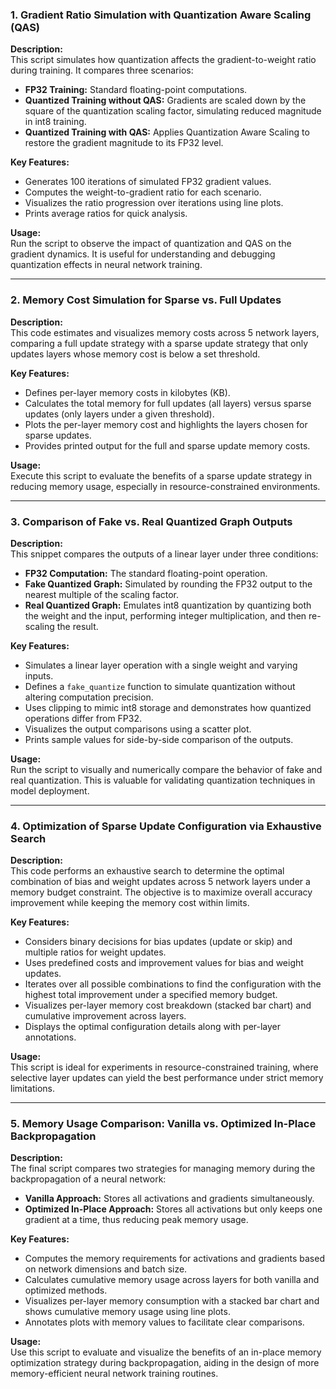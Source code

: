 ### 1. Gradient Ratio Simulation with Quantization Aware Scaling (QAS)

**Description:**  
This script simulates how quantization affects the gradient-to-weight ratio during training. It compares three scenarios:  
- **FP32 Training:** Standard floating-point computations.  
- **Quantized Training without QAS:** Gradients are scaled down by the square of the quantization scaling factor, simulating reduced magnitude in int8 training.  
- **Quantized Training with QAS:** Applies Quantization Aware Scaling to restore the gradient magnitude to its FP32 level.

**Key Features:**
- Generates 100 iterations of simulated FP32 gradient values.
- Computes the weight-to-gradient ratio for each scenario.
- Visualizes the ratio progression over iterations using line plots.
- Prints average ratios for quick analysis.

**Usage:**  
Run the script to observe the impact of quantization and QAS on the gradient dynamics. It is useful for understanding and debugging quantization effects in neural network training.

---

### 2. Memory Cost Simulation for Sparse vs. Full Updates

**Description:**  
This code estimates and visualizes memory costs across 5 network layers, comparing a full update strategy with a sparse update strategy that only updates layers whose memory cost is below a set threshold.

**Key Features:**
- Defines per-layer memory costs in kilobytes (KB).
- Calculates the total memory for full updates (all layers) versus sparse updates (only layers under a given threshold).
- Plots the per-layer memory cost and highlights the layers chosen for sparse updates.
- Provides printed output for the full and sparse update memory costs.

**Usage:**  
Execute this script to evaluate the benefits of a sparse update strategy in reducing memory usage, especially in resource-constrained environments.

---

### 3. Comparison of Fake vs. Real Quantized Graph Outputs

**Description:**  
This snippet compares the outputs of a linear layer under three conditions:  
- **FP32 Computation:** The standard floating-point operation.  
- **Fake Quantized Graph:** Simulated by rounding the FP32 output to the nearest multiple of the scaling factor.  
- **Real Quantized Graph:** Emulates int8 quantization by quantizing both the weight and the input, performing integer multiplication, and then re-scaling the result.

**Key Features:**
- Simulates a linear layer operation with a single weight and varying inputs.
- Defines a `fake_quantize` function to simulate quantization without altering computation precision.
- Uses clipping to mimic int8 storage and demonstrates how quantized operations differ from FP32.
- Visualizes the output comparisons using a scatter plot.
- Prints sample values for side-by-side comparison of the outputs.

**Usage:**  
Run the script to visually and numerically compare the behavior of fake and real quantization. This is valuable for validating quantization techniques in model deployment.

---

### 4. Optimization of Sparse Update Configuration via Exhaustive Search

**Description:**  
This code performs an exhaustive search to determine the optimal combination of bias and weight updates across 5 network layers under a memory budget constraint. The objective is to maximize overall accuracy improvement while keeping the memory cost within limits.

**Key Features:**
- Considers binary decisions for bias updates (update or skip) and multiple ratios for weight updates.
- Uses predefined costs and improvement values for bias and weight updates.
- Iterates over all possible combinations to find the configuration with the highest total improvement under a specified memory budget.
- Visualizes per-layer memory cost breakdown (stacked bar chart) and cumulative improvement across layers.
- Displays the optimal configuration details along with per-layer annotations.

**Usage:**  
This script is ideal for experiments in resource-constrained training, where selective layer updates can yield the best performance under strict memory limitations.

---

### 5. Memory Usage Comparison: Vanilla vs. Optimized In-Place Backpropagation

**Description:**  
The final script compares two strategies for managing memory during the backpropagation of a neural network:
- **Vanilla Approach:** Stores all activations and gradients simultaneously.
- **Optimized In-Place Approach:** Stores all activations but only keeps one gradient at a time, thus reducing peak memory usage.

**Key Features:**
- Computes the memory requirements for activations and gradients based on network dimensions and batch size.
- Calculates cumulative memory usage across layers for both vanilla and optimized methods.
- Visualizes per-layer memory consumption with a stacked bar chart and shows cumulative memory usage using line plots.
- Annotates plots with memory values to facilitate clear comparisons.

**Usage:**  
Use this script to evaluate and visualize the benefits of an in-place memory optimization strategy during backpropagation, aiding in the design of more memory-efficient neural network training routines.

